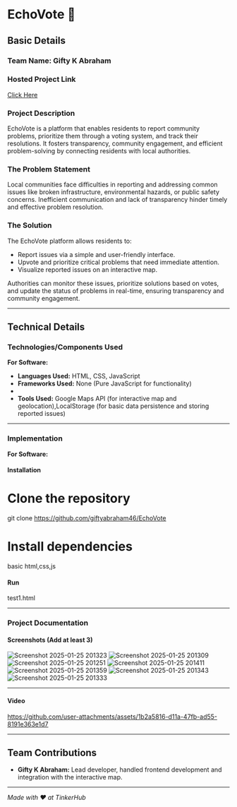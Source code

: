# EchoVote 🎯

## Basic Details  
### Team Name: **Gifty K Abraham**  

### Hosted Project Link  
[Click Here  ](https://echo-vote.vercel.app/)

### Project Description  
EchoVote is a platform that enables residents to report community problems, prioritize them through a voting system, and track their resolutions. It fosters transparency, community engagement, and efficient problem-solving by connecting residents with local authorities.

### The Problem Statement  
Local communities face difficulties in reporting and addressing common issues like broken infrastructure, environmental hazards, or public safety concerns. Inefficient communication and lack of transparency hinder timely and effective problem resolution.

### The Solution  
The EchoVote platform allows residents to:  
- Report issues via a simple and user-friendly interface.  
- Upvote and prioritize critical problems that need immediate attention.  
- Visualize reported issues on an interactive map.  

Authorities can monitor these issues, prioritize solutions based on votes, and update the status of problems in real-time, ensuring transparency and community engagement.

---

## Technical Details  
### Technologies/Components Used  

**For Software:**  
- **Languages Used:**  HTML, CSS, JavaScript 
- **Frameworks Used:** None (Pure JavaScript for functionality)  
-
- **Tools Used:** Google Maps API (for interactive map and geolocation),LocalStorage (for basic data persistence and storing reported issues)

---

### Implementation  

**For Software:**  

#### Installation  
# Clone the repository  
git clone  https://github.com/giftyabraham46/EchoVote

# Install dependencies  
 basic html,css,js

#### Run  
test1.html

---

### Project Documentation  

#### Screenshots (Add at least 3)  

 
![Screenshot 2025-01-25 201323](https://github.com/user-attachments/assets/29396615-3339-4dd5-ac24-f5203e24dc8f)
![Screenshot 2025-01-25 201309](https://github.com/user-attachments/assets/8180ba96-61b4-4b89-b800-bd096051e7e8)
![Screenshot 2025-01-25 201251](https://github.com/user-attachments/assets/ac7e2079-f86f-4559-ae32-1ddb212efc97)
![Screenshot 2025-01-25 201411](https://github.com/user-attachments/assets/4cfc1de4-3790-4a82-aef1-b9934aff583e)
![Screenshot 2025-01-25 201359](https://github.com/user-attachments/assets/fdd5fc9d-b880-4996-96fa-8768ae6e3257)
![Screenshot 2025-01-25 201343](https://github.com/user-attachments/assets/8b236a7d-06de-4d8f-aa75-e289ac27b7c7)
![Screenshot 2025-01-25 201333](https://github.com/user-attachments/assets/7adcec5d-47fe-4a00-912b-7e4a995e0456)

---

#### Video  


https://github.com/user-attachments/assets/1b2a5816-d11a-47fb-ad55-8191e363e1d7


---

## Team Contributions  

- **Gifty K Abraham:** Lead developer, handled frontend development and integration with the interactive map.   

---  
*Made with ❤️ at TinkerHub*  
